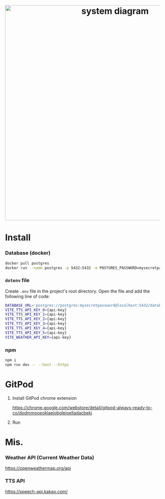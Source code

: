 <h1 align='center'>
  <img src='/diagram.png' alt='system diagram' width='700'>
</h1>

# Install

### Database (docker)

```bash
docker pull postgres
docker run --name postgres -p 5432:5432 -e POSTGRES_PASSWORD=mysecretpassword -d postgres
```

### `dotenv` file

Create `.env` file in the project's root directory. Open the file and add the following line of code:

```bash
DATABASE_URL='postgres://postgres:mysecretpassword@localhost:5432/database'
VITE_TTS_API_KEY_0={api-key}
VITE_TTS_API_KEY_1={api-key}
VITE_TTS_API_KEY_2={api-key}
VITE_TTS_API_KEY_3={api-key}
VITE_TTS_API_KEY_4={api-key}
VITE_TTS_API_KEY_5={api-key}
VITE_WEATHER_API_KEY={api-key}
```

### npm

```bash
npm i
npm run dev -- --host --https
```

# GitPod

1. Install GitPod chrome extension

   https://chrome.google.com/webstore/detail/gitpod-always-ready-to-co/dodmmooeoklaejobgleioelladacbeki

2. Run

# Mis.

### Weather API (Current Weather Data)

https://openweathermap.org/api

### TTS API

https://speech-api.kakao.com/
